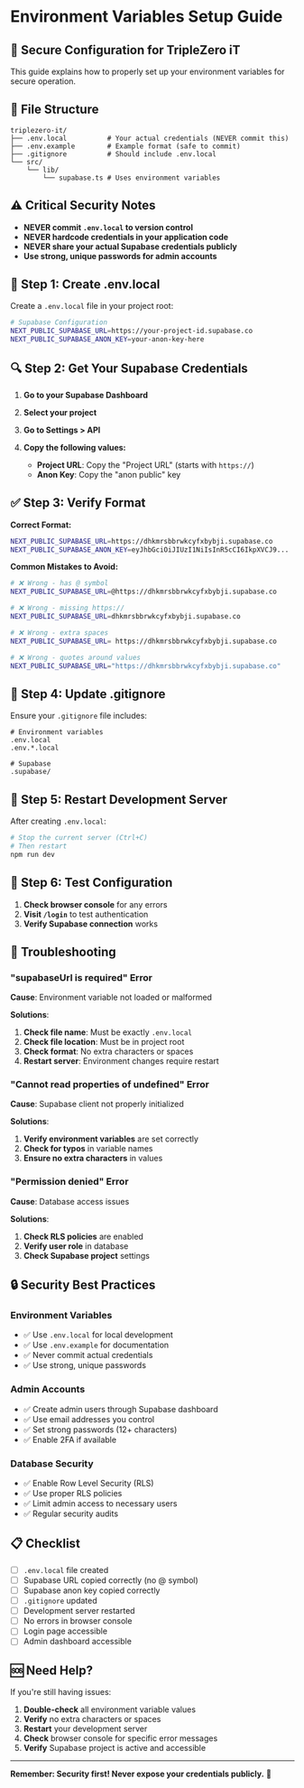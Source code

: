 # Environment Variables Setup Guide

## 🔐 **Secure Configuration for TripleZero iT**

This guide explains how to properly set up your environment variables for secure operation.

## 📁 **File Structure**

```
triplezero-it/
├── .env.local          # Your actual credentials (NEVER commit this)
├── .env.example        # Example format (safe to commit)
├── .gitignore          # Should include .env.local
└── src/
    └── lib/
        └── supabase.ts # Uses environment variables
```

## ⚠️ **Critical Security Notes**

- **NEVER commit `.env.local` to version control**
- **NEVER hardcode credentials in your application code**
- **NEVER share your actual Supabase credentials publicly**
- **Use strong, unique passwords for admin accounts**

## 🔧 **Step 1: Create .env.local**

Create a `.env.local` file in your project root:

```bash
# Supabase Configuration
NEXT_PUBLIC_SUPABASE_URL=https://your-project-id.supabase.co
NEXT_PUBLIC_SUPABASE_ANON_KEY=your-anon-key-here
```

## 🔍 **Step 2: Get Your Supabase Credentials**

1. **Go to your Supabase Dashboard**
2. **Select your project**
3. **Go to Settings > API**
4. **Copy the following values:**

   - **Project URL**: Copy the "Project URL" (starts with `https://`)
   - **Anon Key**: Copy the "anon public" key

## ✅ **Step 3: Verify Format**

**Correct Format:**
```bash
NEXT_PUBLIC_SUPABASE_URL=https://dhkmrsbbrwkcyfxbybji.supabase.co
NEXT_PUBLIC_SUPABASE_ANON_KEY=eyJhbGciOiJIUzI1NiIsInR5cCI6IkpXVCJ9...
```

**Common Mistakes to Avoid:**
```bash
# ❌ Wrong - has @ symbol
NEXT_PUBLIC_SUPABASE_URL=@https://dhkmrsbbrwkcyfxbybji.supabase.co

# ❌ Wrong - missing https://
NEXT_PUBLIC_SUPABASE_URL=dhkmrsbbrwkcyfxbybji.supabase.co

# ❌ Wrong - extra spaces
NEXT_PUBLIC_SUPABASE_URL= https://dhkmrsbbrwkcyfxbybji.supabase.co

# ❌ Wrong - quotes around values
NEXT_PUBLIC_SUPABASE_URL="https://dhkmrsbbrwkcyfxbybji.supabase.co"
```

## 🚫 **Step 4: Update .gitignore**

Ensure your `.gitignore` file includes:

```gitignore
# Environment variables
.env.local
.env.*.local

# Supabase
.supabase/
```

## 🔄 **Step 5: Restart Development Server**

After creating `.env.local`:

```bash
# Stop the current server (Ctrl+C)
# Then restart
npm run dev
```

## 🧪 **Step 6: Test Configuration**

1. **Check browser console** for any errors
2. **Visit `/login`** to test authentication
3. **Verify Supabase connection** works

## 🚨 **Troubleshooting**

### **"supabaseUrl is required" Error**

**Cause**: Environment variable not loaded or malformed

**Solutions**:
1. **Check file name**: Must be exactly `.env.local`
2. **Check file location**: Must be in project root
3. **Check format**: No extra characters or spaces
4. **Restart server**: Environment changes require restart

### **"Cannot read properties of undefined" Error**

**Cause**: Supabase client not properly initialized

**Solutions**:
1. **Verify environment variables** are set correctly
2. **Check for typos** in variable names
3. **Ensure no extra characters** in values

### **"Permission denied" Error**

**Cause**: Database access issues

**Solutions**:
1. **Check RLS policies** are enabled
2. **Verify user role** in database
3. **Check Supabase project** settings

## 🔒 **Security Best Practices**

### **Environment Variables**
- ✅ Use `.env.local` for local development
- ✅ Use `.env.example` for documentation
- ✅ Never commit actual credentials
- ✅ Use strong, unique passwords

### **Admin Accounts**
- ✅ Create admin users through Supabase dashboard
- ✅ Use email addresses you control
- ✅ Set strong passwords (12+ characters)
- ✅ Enable 2FA if available

### **Database Security**
- ✅ Enable Row Level Security (RLS)
- ✅ Use proper RLS policies
- ✅ Limit admin access to necessary users
- ✅ Regular security audits

## 📋 **Checklist**

- [ ] `.env.local` file created
- [ ] Supabase URL copied correctly (no @ symbol)
- [ ] Supabase anon key copied correctly
- [ ] `.gitignore` updated
- [ ] Development server restarted
- [ ] No errors in browser console
- [ ] Login page accessible
- [ ] Admin dashboard accessible

## 🆘 **Need Help?**

If you're still having issues:

1. **Double-check** all environment variable values
2. **Verify** no extra characters or spaces
3. **Restart** your development server
4. **Check** browser console for specific error messages
5. **Verify** Supabase project is active and accessible

---

**Remember: Security first! Never expose your credentials publicly.** 🔐
